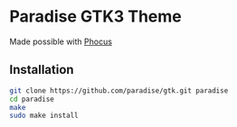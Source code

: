 # Paradise GTK3 Theme
Made possible with [Phocus](https://github.com/phocus/gtk3)

## Installation

```bash
git clone https://github.com/paradise/gtk.git paradise
cd paradise 
make
sudo make install
```